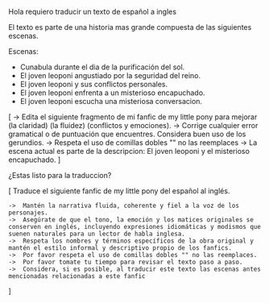 Hola requiero traducir un texto de español a ingles

El texto es parte de una historia mas grande compuesta de las siguientes escenas.

Escenas:

- Cunabula durante el dia de la purificación del sol. 
- El joven leoponi angustiado por la seguridad del reino.
- El joven leoponi y sus conflictos personales.
- El joven leoponi enfrenta a un misterioso encapuchado.
- El joven leoponi escucha una misteriosa conversacion.

[
    -> Edita el siguiente fragmento de mi fanfic de my little pony para mejorar (la claridad) (la fluidez) (conflictos y emociones). 
    -> Corrige cualquier error gramatical o de puntuación que encuentres. Considera buen uso de los gerundios.
    -> Respeta el uso de comillas dobles "" no las reemplaces
    -> La escena actual es parte de la descripcion: El joven leoponi y el misterioso encapuchado.
]

¿Estas listo para la traduccion?

[
    Traduce el siguiente fanfic de my little pony del español al inglés.

    ->  Mantén la narrativa fluida, coherente y fiel a la voz de los personajes. 
    ->  Asegúrate de que el tono, la emoción y los matices originales se conserven en inglés, incluyendo expresiones idiomáticas y modismos que suenen naturales para un lector de habla inglesa. 
    ->  Respeta los nombres y términos específicos de la obra original y mantén el estilo informal y descriptivo propio de los fanfics.
    ->  Por favor respeta el uso de comillas dobles "" no las reemplaces.
    ->  Por favor tomate tu tiempo para revisar el texto paso a paso.
    ->  Considera, si es posible, al traducir este texto las escenas antes mencionadas relacionadas a este fanfic
]




